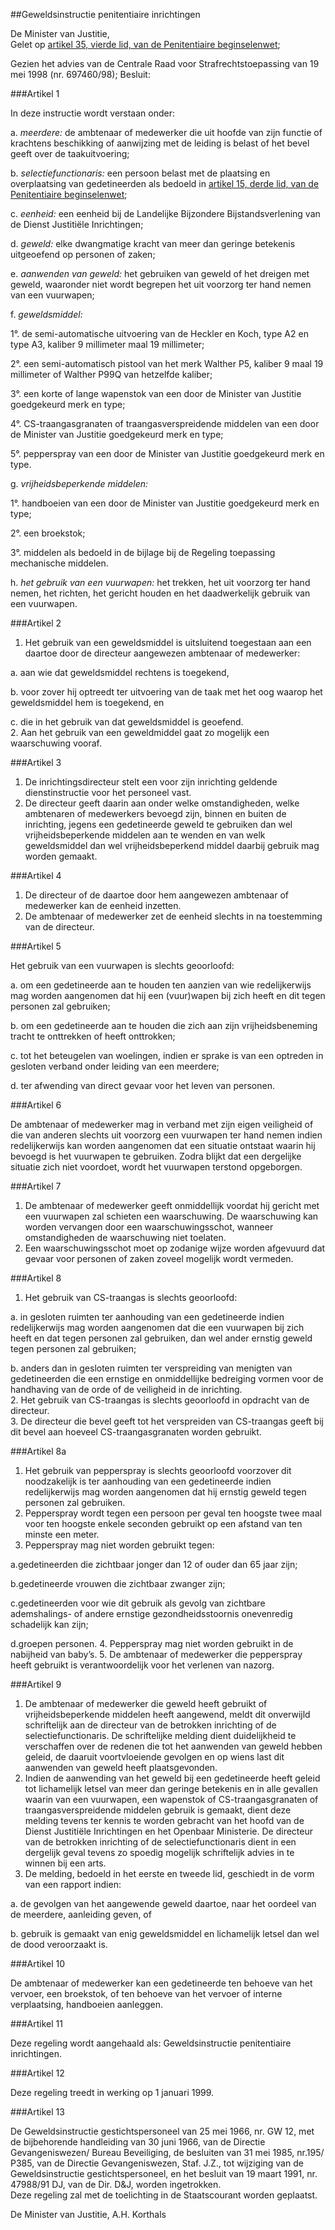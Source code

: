 <meta http-equiv='Content-Type' content='text/html; charset=utf-8' />

##Geweldsinstructie penitentiaire inrichtingen 

De Minister van Justitie,   
Gelet op [artikel 35, vierde lid, van de Penitentiaire beginselenwet](../../../../../wet/penitentiaire/beginselenwet/BWBR0009709/README.md); 

Gezien het advies van de Centrale Raad voor Strafrechtstoepassing van 19 mei 1998 (nr. 697460/98); 
Besluit:   

###Artikel  1  

In deze instructie wordt verstaan onder:  

a.  *meerdere:* de ambtenaar of medewerker die uit hoofde van zijn functie of krachtens beschikking of aanwijzing met de leiding is belast of het bevel geeft over de taakuitvoering;  

b.  *selectiefunctionaris:* een persoon belast met de plaatsing en overplaatsing van gedetineerden als bedoeld in [artikel 15, derde lid, van de Penitentiaire beginselenwet](../../../../../wet/penitentiaire/beginselenwet/BWBR0009709/README.md);  

c.  *eenheid:* een eenheid bij de Landelijke Bijzondere Bijstandsverlening van de Dienst Justitiële Inrichtingen;  

d.  *geweld:* elke dwangmatige kracht van meer dan geringe betekenis uitgeoefend op personen of zaken;  

e.  *aanwenden van geweld:* het gebruiken van geweld of het dreigen met geweld, waaronder niet wordt begrepen het uit voorzorg ter hand nemen van een vuurwapen;  

f.  *geweldsmiddel:*  

1°.  de semi-automatische uitvoering van de Heckler en Koch, type A2 en type A3, kaliber 9 millimeter maal 19 millimeter;   

2°.  een semi-automatisch pistool van het merk Walther P5, kaliber 9 maal 19 millimeter of Walther P99Q van hetzelfde kaliber;   

3°.  een korte of lange wapenstok van een door de Minister van Justitie goedgekeurd merk en type;   

4°.  CS-traangasgranaten of traangasverspreidende middelen van een door de Minister van Justitie goedgekeurd merk en type; 

5°. pepperspray van een door de Minister van Justitie goedgekeurd merk en type.  

g.  *vrijheidsbeperkende middelen:*  

1°.  handboeien van een door de Minister van Justitie goedgekeurd merk en type;   

2°.  een broekstok;   

3°.  middelen als bedoeld in de bijlage bij de Regeling toepassing mechanische middelen.    

h.  *het gebruik van een vuurwapen:* het trekken, het uit voorzorg ter hand nemen, het richten, het gericht houden en het daadwerkelijk gebruik van een vuurwapen.   

###Artikel  2  

1.  Het gebruik van een geweldsmiddel is uitsluitend toegestaan aan een daartoe door de directeur aangewezen ambtenaar of medewerker:  

a.  aan wie dat geweldsmiddel rechtens is toegekend,  

b.  voor zover hij optreedt ter uitvoering van de taak met het oog waarop het geweldsmiddel hem is toegekend, en  

c.  die in het gebruik van dat geweldsmiddel is geoefend.     
2.  Aan het gebruik van een geweldmiddel gaat zo mogelijk een waarschuwing vooraf.   

###Artikel  3  

1.  De inrichtingsdirecteur stelt een voor zijn inrichting geldende dienstinstructie voor het personeel vast.    
2.  De directeur geeft daarin aan onder welke omstandigheden, welke ambtenaren of medewerkers bevoegd zijn, binnen en buiten de inrichting, jegens een gedetineerde geweld te gebruiken dan wel vrijheidsbeperkende middelen aan te wenden en van welk geweldsmiddel dan wel vrijheidsbeperkend middel daarbij gebruik mag worden gemaakt.   

###Artikel  4  

1.  De directeur of de daartoe door hem aangewezen ambtenaar of medewerker kan de eenheid inzetten.    
2.  De ambtenaar of medewerker zet de eenheid slechts in na toestemming van de directeur.   

###Artikel  5  

Het gebruik van een vuurwapen is slechts geoorloofd:  

a.  om een gedetineerde aan te houden ten aanzien van wie redelijkerwijs mag worden aangenomen dat hij een (vuur)wapen bij zich heeft en dit tegen personen zal gebruiken;  

b.  om een gedetineerde aan te houden die zich aan zijn vrijheidsbeneming tracht te onttrekken of heeft onttrokken;  

c.  tot het beteugelen van woelingen, indien er sprake is van een optreden in gesloten verband onder leiding van een meerdere;  

d.  ter afwending van direct gevaar voor het leven van personen.   

###Artikel  6  

De ambtenaar of medewerker mag in verband met zijn eigen veiligheid of die van anderen slechts uit voorzorg een vuurwapen ter hand nemen indien redelijkerwijs kan worden aangenomen dat een situatie ontstaat waarin hij bevoegd is het vuurwapen te gebruiken. Zodra blijkt dat een dergelijke situatie zich niet voordoet, wordt het vuurwapen terstond opgeborgen.  

###Artikel  7  

1.  De ambtenaar of medewerker geeft onmiddellijk voordat hij gericht met een vuurwapen zal schieten een waarschuwing. De waarschuwing kan worden vervangen door een waarschuwingsschot, wanneer omstandigheden de waarschuwing niet toelaten.    
2.  Een waarschuwingsschot moet op zodanige wijze worden afgevuurd dat gevaar voor personen of zaken zoveel mogelijk wordt vermeden.   

###Artikel  8  

1.  Het gebruik van CS-traangas is slechts geoorloofd:  

a.  in gesloten ruimten ter aanhouding van een gedetineerde indien redelijkerwijs mag worden aangenomen dat die een vuurwapen bij zich heeft en dat tegen personen zal gebruiken, dan wel ander ernstig geweld tegen personen zal gebruiken;  

b.  anders dan in gesloten ruimten ter verspreiding van menigten van gedetineerden die een ernstige en onmiddellijke bedreiging vormen voor de handhaving van de orde of de veiligheid in de inrichting.     
2.  Het gebruik van CS-traangas is slechts geoorloofd in opdracht van de directeur.    
3.  De directeur die bevel geeft tot het verspreiden van CS-traangas geeft bij dit bevel aan hoeveel CS-traangasgranaten worden gebruikt.   

###Artikel 8a 

1. Het gebruik van pepperspray is slechts geoorloofd voorzover dit noodzakelijk is ter aanhouding van een gedetineerde indien redelijkerwijs mag worden aangenomen dat hij ernstig geweld tegen personen zal gebruiken.
2. Pepperspray wordt tegen een persoon per geval ten hoogste twee maal voor ten hoogste enkele seconden gebruikt op een afstand van ten minste een meter.
3. Pepperspray mag niet worden gebruikt tegen:

a.gedetineerden die zichtbaar jonger dan 12 of ouder dan 65 jaar zijn;

b.gedetineerde vrouwen die zichtbaar zwanger zijn;

c.gedetineerden voor wie dit gebruik als gevolg van zichtbare ademshalings- of andere ernstige gezondheidsstoornis onevenredig schadelijk kan zijn;

d.groepen personen.
4. Pepperspray mag niet worden gebruikt in de nabijheid van baby’s.
5. De ambtenaar of medewerker die pepperspray heeft gebruikt is verantwoordelijk voor het verlenen van nazorg.

###Artikel  9  

1.  De ambtenaar of medewerker die geweld heeft gebruikt of vrijheidsbeperkende middelen heeft aangewend, meldt dit onverwijld schriftelijk aan de directeur van de betrokken inrichting of de selectiefunctionaris. De schriftelijke melding dient duidelijkheid te verschaffen over de redenen die tot het aanwenden van geweld hebben geleid, de daaruit voortvloeiende gevolgen en op wiens last dit aanwenden van geweld heeft plaatsgevonden.    
2.  Indien de aanwending van het geweld bij een gedetineerde heeft geleid tot lichamelijk letsel van meer dan geringe betekenis en in alle gevallen waarin van een vuurwapen, een wapenstok of CS-traangasgranaten of traangasverspreidende middelen gebruik is gemaakt, dient deze melding tevens ter kennis te worden gebracht van het hoofd van de Dienst Justitiële Inrichtingen en het Openbaar Ministerie. De directeur van de betrokken inrichting of de selectiefunctionaris dient in een dergelijk geval tevens zo spoedig mogelijk schriftelijk advies in te winnen bij een arts.    
3.  De melding, bedoeld in het eerste en tweede lid, geschiedt in de vorm van een rapport indien:  

a.  de gevolgen van het aangewende geweld daartoe, naar het oordeel van de meerdere, aanleiding geven, of  

b.  gebruik is gemaakt van enig geweldsmiddel en lichamelijk letsel dan wel de dood veroorzaakt is.    

###Artikel  10  

De ambtenaar of medewerker kan een gedetineerde ten behoeve van het vervoer, een broekstok, of ten behoeve van het vervoer of interne verplaatsing, handboeien aanleggen.  

###Artikel  11  

Deze regeling wordt aangehaald als: Geweldsinstructie penitentiaire inrichtingen.  

###Artikel  12  

Deze regeling treedt in werking op 1 januari 1999.  

###Artikel  13  

De Geweldsinstructie gestichtspersoneel van 25 mei 1966, nr. GW 12, met de bijbehorende handleiding van 30 juni 1966, van de Directie Gevangeniswezen/ Bureau Beveiliging, de besluiten van 31 mei 1985, nr.195/ P385, van de Directie Gevangeniswezen, Staf. J.Z., tot wijziging van de Geweldsinstructie gestichtspersoneel, en het besluit van 19 maart 1991, nr. 47988/91 DJ, van de Dir. D&J, worden ingetrokken.  
Deze regeling zal met de toelichting in de Staatscourant worden geplaatst.    

De Minister van Justitie, 
A.H.  Korthals    

